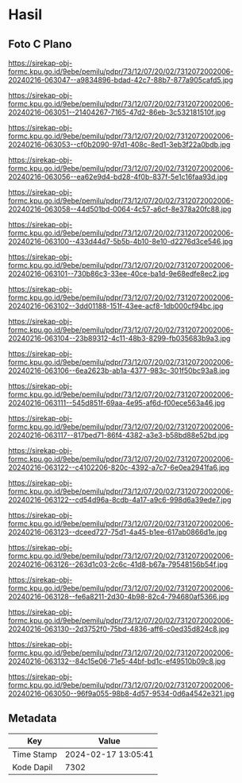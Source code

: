# Hasil

## Foto C Plano

https://sirekap-obj-formc.kpu.go.id/9ebe/pemilu/pdpr/73/12/07/20/02/7312072002006-20240216-063047--a9834896-bdad-42c7-88b7-877a905cafd5.jpg

https://sirekap-obj-formc.kpu.go.id/9ebe/pemilu/pdpr/73/12/07/20/02/7312072002006-20240216-063051--21404267-7165-47d2-86eb-3c532181510f.jpg

https://sirekap-obj-formc.kpu.go.id/9ebe/pemilu/pdpr/73/12/07/20/02/7312072002006-20240216-063053--cf0b2090-97d1-408c-8ed1-3eb3f22a0bdb.jpg

https://sirekap-obj-formc.kpu.go.id/9ebe/pemilu/pdpr/73/12/07/20/02/7312072002006-20240216-063056--ea62e9d4-bd28-4f0b-837f-5e1c16faa93d.jpg

https://sirekap-obj-formc.kpu.go.id/9ebe/pemilu/pdpr/73/12/07/20/02/7312072002006-20240216-063058--44d501bd-0064-4c57-a6cf-8e378a20fc88.jpg

https://sirekap-obj-formc.kpu.go.id/9ebe/pemilu/pdpr/73/12/07/20/02/7312072002006-20240216-063100--433d44d7-5b5b-4b10-8e10-d2276d3ce546.jpg

https://sirekap-obj-formc.kpu.go.id/9ebe/pemilu/pdpr/73/12/07/20/02/7312072002006-20240216-063101--730b86c3-33ee-40ce-ba1d-9e68edfe8ec2.jpg

https://sirekap-obj-formc.kpu.go.id/9ebe/pemilu/pdpr/73/12/07/20/02/7312072002006-20240216-063102--3dd01188-151f-43ee-acf8-1db000cf94bc.jpg

https://sirekap-obj-formc.kpu.go.id/9ebe/pemilu/pdpr/73/12/07/20/02/7312072002006-20240216-063104--23b89312-4c11-48b3-8299-fb035683b9a3.jpg

https://sirekap-obj-formc.kpu.go.id/9ebe/pemilu/pdpr/73/12/07/20/02/7312072002006-20240216-063106--6ea2623b-ab1a-4377-983c-301f50bc93a8.jpg

https://sirekap-obj-formc.kpu.go.id/9ebe/pemilu/pdpr/73/12/07/20/02/7312072002006-20240216-063111--545d851f-69aa-4e95-af6d-f00ece563a46.jpg

https://sirekap-obj-formc.kpu.go.id/9ebe/pemilu/pdpr/73/12/07/20/02/7312072002006-20240216-063117--817bed71-86f4-4382-a3e3-b58bd88e52bd.jpg

https://sirekap-obj-formc.kpu.go.id/9ebe/pemilu/pdpr/73/12/07/20/02/7312072002006-20240216-063122--c4102206-820c-4392-a7c7-6e0ea2941fa6.jpg

https://sirekap-obj-formc.kpu.go.id/9ebe/pemilu/pdpr/73/12/07/20/02/7312072002006-20240216-063122--cd54d96a-8cdb-4a17-a9c6-998d6a39ede7.jpg

https://sirekap-obj-formc.kpu.go.id/9ebe/pemilu/pdpr/73/12/07/20/02/7312072002006-20240216-063123--dceed727-75d1-4a45-b1ee-617ab0866d1e.jpg

https://sirekap-obj-formc.kpu.go.id/9ebe/pemilu/pdpr/73/12/07/20/02/7312072002006-20240216-063126--263d1c03-2c6c-41d8-b67a-79548156b54f.jpg

https://sirekap-obj-formc.kpu.go.id/9ebe/pemilu/pdpr/73/12/07/20/02/7312072002006-20240216-063128--fe6a8211-2d30-4b98-82c4-794680af5366.jpg

https://sirekap-obj-formc.kpu.go.id/9ebe/pemilu/pdpr/73/12/07/20/02/7312072002006-20240216-063130--2d3752f0-75bd-4836-aff6-c0ed35d824c8.jpg

https://sirekap-obj-formc.kpu.go.id/9ebe/pemilu/pdpr/73/12/07/20/02/7312072002006-20240216-063132--84c15e06-71e5-44bf-bd1c-ef49510b09c8.jpg

https://sirekap-obj-formc.kpu.go.id/9ebe/pemilu/pdpr/73/12/07/20/02/7312072002006-20240216-063050--96f9a055-98b8-4d57-9534-0d6a4542e321.jpg


## Metadata

| Key        | Value               |
| ---------- | ------------------- |
| Time Stamp | 2024-02-17 13:05:41 |
| Kode Dapil | 7302                |



